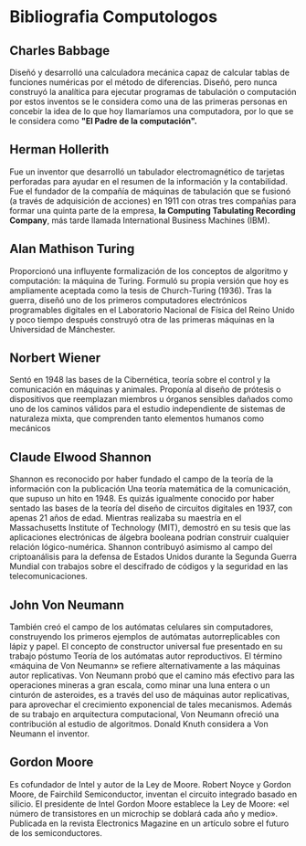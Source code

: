 # Bibliografia Computologos

## Charles Babbage
Diseñó y desarrolló una calculadora mecánica capaz de calcular tablas de funciones numéricas por el método de diferencias. Diseñó, pero nunca construyó la analítica para ejecutar programas de tabulación o computación por estos inventos se le considera como una de las primeras personas en concebir la idea de lo que hoy llamaríamos una computadora, por lo que se le considera como **"El Padre de la computación".**

## Herman Hollerith

Fue un inventor que desarrolló un tabulador electromagnético de tarjetas perforadas para ayudar en el resumen de la información y la contabilidad. Fue el fundador de la compañía de máquinas de tabulación que se fusionó (a través de adquisición de acciones) en 1911 con otras tres compañías para formar una quinta parte de la empresa, **la Computing Tabulating Recording Company**, más tarde llamada International Business Machines (IBM).

## Alan Mathison Turing

Proporcionó una influyente formalización de los conceptos de algoritmo y computación: la máquina de Turing. Formuló su propia versión que hoy es ampliamente aceptada como la tesis de Church-Turing (1936).
Tras la guerra, diseñó uno de los primeros computadores electrónicos programables digitales en el Laboratorio Nacional de Física del Reino Unido y poco tiempo después construyó otra de las primeras máquinas en la Universidad de Mánchester.

## Norbert Wiener

Sentó en 1948 las bases de la Cibernética, teoría sobre el control y la comunicación en máquinas y animales.
Proponía al diseño de prótesis o dispositivos que reemplazan miembros u órganos sensibles dañados como uno de los caminos válidos para el estudio independiente de sistemas de naturaleza mixta, que comprenden tanto elementos humanos como mecánicos

## Claude Elwood Shannon

Shannon es reconocido por haber fundado el campo de la teoría de la información con la publicación Una teoría matemática de la comunicación, que supuso un hito en 1948. Es quizás igualmente conocido por haber sentado las bases de la teoría del diseño de circuitos digitales en 1937, con apenas 21 años de edad. Mientras realizaba su maestría en el Massachusetts Institute of Technology (MIT), demostró en su tesis que las aplicaciones electrónicas de álgebra booleana podrían construir cualquier relación lógico-numérica. Shannon contribuyó asimismo al campo del criptoanálisis para la defensa de Estados Unidos durante la Segunda Guerra Mundial con trabajos sobre el descifrado de códigos y la seguridad en las telecomunicaciones.

## John Von Neumann

También creó el campo de los autómatas celulares sin computadores, construyendo los primeros ejemplos de autómatas autorreplicables con lápiz y papel. El concepto de constructor universal fue presentado en su trabajo póstumo Teoría de los autómatas autor reproductivos. El término «máquina de Von Neumann» se refiere alternativamente a las máquinas autor replicativas. Von Neumann probó que el camino más efectivo para las operaciones mineras a gran escala, como minar una luna entera o un cinturón de asteroides, es a través del uso de máquinas autor replicativas, para aprovechar el crecimiento exponencial de tales mecanismos.
Además de su trabajo en arquitectura computacional, Von Neumann ofreció una contribución al estudio de algoritmos. Donald Knuth considera a Von Neumann el inventor.

## Gordon Moore

Es cofundador de Intel y autor de la Ley de Moore. Robert Noyce y Gordon Moore, de Fairchild Semiconductor, inventan el circuito integrado basado en silicio.
El presidente de Intel Gordon Moore establece la Ley de Moore: «el número de transistores en un microchip se doblará cada año y medio». Publicada en la revista Electronics Magazine en un artículo sobre el futuro de los semiconductores.

